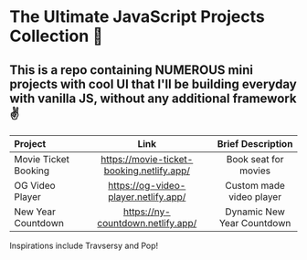 # The Ultimate JavaScript Projects Collection 🚀
## This is a repo containing NUMEROUS mini projects with cool UI that I'll be building everyday with vanilla JS, without any additional framework ✌


| Project        | Link          | Brief Description    
| :------------- | :----------: | :----------: 
| Movie Ticket Booking | https://movie-ticket-booking.netlify.app/  | Book seat for movies
| OG Video Player | https://og-video-player.netlify.app/  | Custom made video player
|New Year Countdown | https://ny-countdown.netlify.app/  | Dynamic New Year Countdown




Inspirations include Travsersy and Pop!
